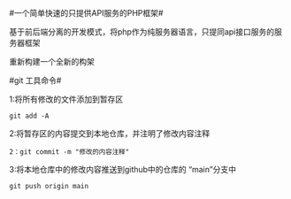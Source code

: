 #一个简单快速的只提供API服务的PHP框架#

基于前后端分离的开发模式，将php作为纯服务器语言，只提同api接口服务的服务器框架

重新构建一个全新的构架

#git 工具命令#

1:将所有修改的文件添加到暂存区
````
git add -A
````

2:将暂存区的内容提交到本地仓库，并注明了修改内容注释
````
2：git commit -m "修改的内容注释"
````

3:将本地仓库中的修改内容推送到github中的仓库的 “main”分支中
````
git push origin main
````
